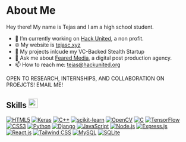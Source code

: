 # About Me

Hey there! My name is Tejas and I am a high school student. 

- 🔭 I’m currently working on [Hack United](https://hackunited.org), a non profit.
- 🌐 My website is [tejasc.xyz](https://tejasc.xyz/)
- 💪 My projects inlcude my VC-Backed Stealth Startup
- 💬 Ask me about [Feared Media](https://fearedmedia.com), a digital post production agency. 
- 📫 How to reach me: tejas@hackunited.org

OPEN TO RESEARCH, INTERNSHIPS, AND COLLABORATION ON PROEJCTS! EMAIL ME!

## Skills <img src="https://media.giphy.com/media/QssGEmpkyEOhBCb7e1/giphy.gif" width="25px">
[![HTML5](https://img.shields.io/badge/HTML5-informational?style=flat&logo=html5&logoColor=white&color=ffffff)](https://www.w3.org/TR/html52/) [![Keras](https://img.shields.io/badge/Keras-%23D00000.svg?style=flat&logo=Keras&logoColor=white)](https://keras.io/) [![C++](https://img.shields.io/badge/C++-%2300599C.svg?style=flat&logo=c%2B%2B&logoColor=white)](https://www.cplusplus.com/) [![scikit-learn](https://img.shields.io/badge/scikit--learn-%23F7931E.svg?style=flat&logo=scikit-learn&logoColor=white)](https://scikit-learn.org/stable/) [![OpenCV](https://img.shields.io/badge/OpenCV-%23white.svg?style=flat&logo=opencv&logoColor=white)](https://opencv.org/) [![C](https://img.shields.io/badge/C-%2300599C.svg?style=flat&logo=c&logoColor=white)](https://www.learn-c.org/) [![TensorFlow](https://img.shields.io/badge/TensorFlow-%23FF6F00.svg?style=flat&logo=TensorFlow&logoColor=white)](https://www.tensorflow.org/) [![CSS3](https://img.shields.io/badge/CSS3-informational?style=flat&logo=css3&logoColor=white&color=ffffff)](https://www.w3.org/Style/CSS/Overview.en.html) [![Python](https://img.shields.io/badge/Python-informational?style=flat&logo=python&logoColor=white&color=ffffff)](https://www.python.org/) [![Django](https://img.shields.io/badge/Django-informational?style=flat&logo=django&logoColor=white&color=ffffff)](https://www.djangoproject.com/) [![JavaScript](https://img.shields.io/badge/JavaScript-informational?style=flat&logo=javascript&logoColor=white&color=ffffff)](https://developer.mozilla.org/en-US/docs/Web/JavaScript) [![Node.js](https://img.shields.io/badge/Node.js-informational?style=flat&logo=Node.js&logoColor=white&color=ffffff)](https://nodejs.org/) [![Express.js](https://img.shields.io/badge/ExpressJS-informational?style=flat&logo=express&logoColor=white&color=ffffff)](https://expressjs.com/) [![React.js](https://img.shields.io/badge/ReactJS-informational?style=flat&logo=react&logoColor=white&color=ffffff)](https://reactjs.org/) [![Tailwind CSS](https://img.shields.io/badge/TailwindCSS-informational?style=flat&logo=tailwindcss&logoColor=white&color=ffffff)](https://tailwindcss.com/) [![MySQL](https://img.shields.io/badge/MySQL-informational?style=flat&logo=mysql&logoColor=white&color=ffffff)](https://www.mysql.com/) [![SQLite](https://img.shields.io/badge/SQLite-informational?style=flat&logo=sqlite&logoColor=white&color=ffffff)](https://www.sqlite.org/index.html)

